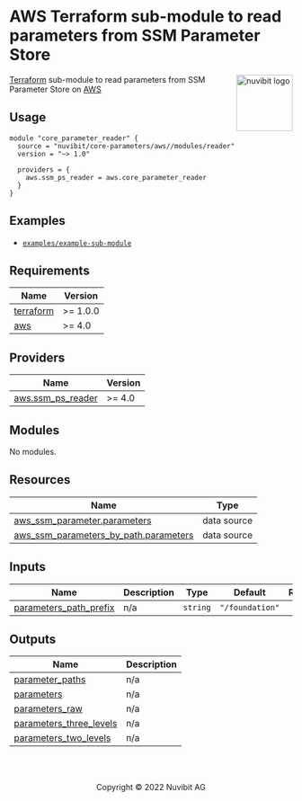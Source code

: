 # AWS Terraform sub-module to read parameters from SSM Parameter Store

<!-- LOGO -->
<a href="https://nuvibit.com">
    <img src="https://nuvibit.com/images/logo/logo-nuvibit-badge.png" alt="nuvibit logo" title="nuvibit" align="right" height="100" />
</a>

<!-- DESCRIPTION -->
[Terraform][terraform-url] sub-module to read parameters from SSM Parameter Store on [AWS][aws-url]

<!-- USAGE -->
## Usage
```hcl
module "core_parameter_reader" {
  source = "nuvibit/core-parameters/aws//modules/reader"
  version = "~> 1.0"

  providers = {
    aws.ssm_ps_reader = aws.core_parameter_reader
  }
}
```

<!-- EXAMPLES -->
## Examples
- [`examples/example-sub-module`][example-complete-url]

<!-- BEGIN_TF_DOCS -->
## Requirements

| Name | Version |
|------|---------|
| <a name="requirement_terraform"></a> [terraform](#requirement\_terraform) | >= 1.0.0 |
| <a name="requirement_aws"></a> [aws](#requirement\_aws) | >= 4.0 |

## Providers

| Name | Version |
|------|---------|
| <a name="provider_aws.ssm_ps_reader"></a> [aws.ssm\_ps\_reader](#provider\_aws.ssm\_ps\_reader) | >= 4.0 |

## Modules

No modules.

## Resources

| Name | Type |
|------|------|
| [aws_ssm_parameter.parameters](https://registry.terraform.io/providers/hashicorp/aws/latest/docs/data-sources/ssm_parameter) | data source |
| [aws_ssm_parameters_by_path.parameters](https://registry.terraform.io/providers/hashicorp/aws/latest/docs/data-sources/ssm_parameters_by_path) | data source |

## Inputs

| Name | Description | Type | Default | Required |
|------|-------------|------|---------|:--------:|
| <a name="input_parameters_path_prefix"></a> [parameters\_path\_prefix](#input\_parameters\_path\_prefix) | n/a | `string` | `"/foundation"` | no |

## Outputs

| Name | Description |
|------|-------------|
| <a name="output_parameter_paths"></a> [parameter\_paths](#output\_parameter\_paths) | n/a |
| <a name="output_parameters"></a> [parameters](#output\_parameters) | n/a |
| <a name="output_parameters_raw"></a> [parameters\_raw](#output\_parameters\_raw) | n/a |
| <a name="output_parameters_three_levels"></a> [parameters\_three\_levels](#output\_parameters\_three\_levels) | n/a |
| <a name="output_parameters_two_levels"></a> [parameters\_two\_levels](#output\_parameters\_two\_levels) | n/a |
<!-- END_TF_DOCS -->

<!-- COPYRIGHT -->
<br />
<br />
<p align="center">Copyright &copy; 2022 Nuvibit AG</p>

<!-- MARKDOWN LINKS & IMAGES -->
[nuvibit-shield]: https://img.shields.io/badge/maintained%20by-nuvibit.com-%235849a6.svg?style=flat&color=1c83ba
[nuvibit-url]: https://nuvibit.com
[terraform-version-shield]: https://img.shields.io/badge/terraform-%3E%3D1.0.0-blue.svg?style=flat&color=blueviolet
[terraform-version-url]: https://www.terraform.io/upgrade-guides/1-0.html
[release-shield]: https://img.shields.io/github/v/release/nuvibit/terraform-aws-core-parameters?style=flat&color=success
[architecture-png]: https://github.com/nuvibit/terraform-aws-core-parameters/blob/main/docs/architecture.png?raw=true
[release-url]: https://github.com/nuvibit/terraform-aws-core-parameters/releases
[contributors-url]: https://github.com/nuvibit/terraform-aws-core-parameters/graphs/contributors
[license-url]: https://github.com/nuvibit/terraform-aws-core-parameters/tree/main/LICENSE
[terraform-url]: https://www.terraform.io
[aws-url]: https://aws.amazon.com
[example-complete-url]: https://github.com/nuvibit/terraform-aws-core-parameters/tree/main/examples/complete
